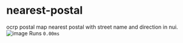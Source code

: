 # nearest-postal
ocrp postal map nearest postal with street name and direction in nui.
![image](https://github.com/Zaps6000/nearest-postal/assets/122732007/60064eac-92fb-4da5-a404-457c56732f40)
Runs ``0.00ms``
